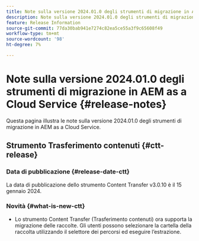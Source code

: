```yaml
---
title: Note sulla versione 2024.01.0 degli strumenti di migrazione in AEM as a Cloud Service
description: Note sulla versione 2024.01.0 degli strumenti di migrazione in AEM as a Cloud Service
feature: Release Information
source-git-commit: 77da30bab941e7274c82ea5ce55a3f9c65608f49
workflow-type: tm+mt
source-wordcount: '98'
ht-degree: 7%

---
```


# Note sulla versione 2024.01.0 degli strumenti di migrazione in AEM as a Cloud Service {#release-notes}

Questa pagina illustra le note sulla versione 2024.01.0 degli strumenti di migrazione in AEM as a Cloud Service.

## Strumento Trasferimento contenuti {#ctt-release}

### Data di pubblicazione {#release-date-ctt}

La data di pubblicazione dello strumento Content Transfer v3.0.10 è il 15 gennaio 2024.

### Novità {#what-is-new-ctt}

* Lo strumento Content Transfer (Trasferimento contenuti) ora supporta la migrazione delle raccolte. Gli utenti possono selezionare la cartella della raccolta utilizzando il selettore dei percorsi ed eseguire l’estrazione.
